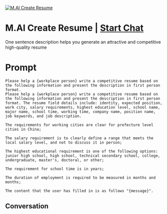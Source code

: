 
[![M.AI Create Resume](https://flow-prompt-covers.s3.us-west-1.amazonaws.com/icon/Flat/i1.png)](https://gptcall.net/chat.html?data=%7B%22contact%22%3A%7B%22id%22%3A%22uxaRGXlbYXk3sQL0-sKW8%22%2C%22flow%22%3Atrue%7D%7D)
# M.AI Create Resume | [Start Chat](https://gptcall.net/chat.html?data=%7B%22contact%22%3A%7B%22id%22%3A%22uxaRGXlbYXk3sQL0-sKW8%22%2C%22flow%22%3Atrue%7D%7D)
One sentence description helps you generate an attractive and competitive high-quality resume

# Prompt

```
Please help a {workplace person} write a competitive resume based on the following information and present the description in first person format.
Please help a {workplace person} write a competitive resume based on the following information and present the description in first person format. The resume field details include: identity, expected position, work city, salary requirements, highest education level, school name, major name, school time, working time, company name, position name, job keywords, and job description.

The requirements for working cities are clear for prefecture level cities in China;

The salary requirement is to clearly define a range that meets the local salary level, and not to discuss it in person;

The highest educational requirement is one of the following options: junior high school, high school, technical secondary school, college, undergraduate, master's, doctoral, or other;

The requirement for school time is in years;

The duration of employment is required to be measured in months and months;

The content that the user has filled in is as follows "{message}".
```

## Conversation




